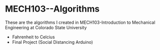 # MECH103--Algorithms
These are the algorithms I created in MECH103-Introduction to Mechanical Engineering at Colorado State University
* Fahrenheit to Celcius 
* Final Project (Social Distancing Arduino)
